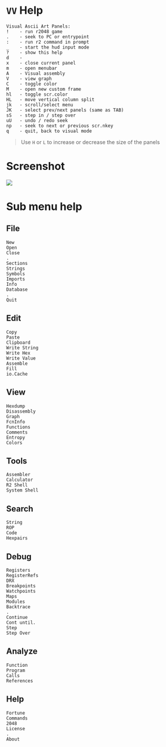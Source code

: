 <!-- TITLE: VV Help -->

#  `VV` Help

```
Visual Ascii Art Panels:
!    - run r2048 game
.    - seek to PC or entrypoint
:    - run r2 command in prompt
_    - start the hud input mode
?    - show this help
d    - 
x    - close current panel
m    - open menubar
A    - Visual assembly
V    - view graph
C    - toggle color
M    - open new custom frame
hl   - toggle scr.color
HL   - move vertical column split
jk   - scroll/select menu
JK   - select prev/next panels (same as TAB)
sS   - step in / step over
uU   - undo / redo seek
np   - seek to next or previous scr.nkey
q    - quit, back to visual mode
```
> Use `H` or `L` to increase or decrease the size of the panels

# Screenshot
![](/uploads/v-help/v-bang.png)

# Sub menu help
## File

```
New
Open
Close
.
Sections
Strings
Symbols
Imports
Info
Database
.
Quit
```

## Edit
```
Copy
Paste
Clipboard
Write String
Write Hex
Write Value
Assemble
Fill
io.Cache
```

## View
```
Hexdump
Disassembly
Graph
FcnInfo
Functions
Comments
Entropy
Colors
```

## Tools
```
Assembler
Calculator
R2 Shell
System Shell
```

## Search
```
String
ROP
Code
Hexpairs
```

## Debug
```
Registers
RegisterRefs
DRX
Breakpoints
Watchpoints
Maps
Modules
Backtrace
.
Continue
Cont until.
Step
Step Over
```

## Analyze
```
Function
Program
Calls
References
```

## Help
```
Fortune
Commands
2048
License
.
About
```
